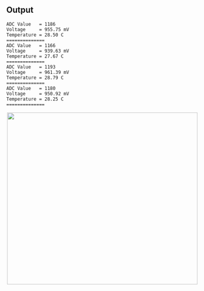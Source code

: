 ## Output
```
ADC Value   = 1186
Voltage     = 955.75 mV 
Temperature = 28.50 C 
============== 
ADC Value   = 1166
Voltage     = 939.63 mV 
Temperature = 27.67 C 
============== 
ADC Value   = 1193
Voltage     = 961.39 mV 
Temperature = 28.79 C 
============== 
ADC Value   = 1180
Voltage     = 950.92 mV 
Temperature = 28.25 C 
==============
```

<p align="center">
<img width=500" height="450" src="https://github.com/boshov/Paspberry-Pi-Pico/blob/main/Documents/oled-video.gif"
</p>

